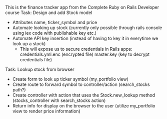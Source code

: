 This is the finance tracker app from the Complete Ruby on Rails Developer course
Task: Design and add Stock model
- Attributes name, ticker_symbol and price
- Automate looking up stock (currently only possible through rails console using iex code with publishable key etc.)
- Automate API key insertion (instead of having to key it in everytime we look up a stock)
  - This will expose us to secure credentials in Rails apps:
    credentials.yml.enc (encrypted file)
    master.key (key to decrypt credentials file)


Task: Lookup stock from browser
- Create form to look up ticker symbol (my_portfolio view)
- Create route to forward symbol to controller/action (search_stocks path?)
- Create controller with action that uses the Stock.new_lookup method
(stocks_controller with search_stocks action)
- Return info for display on the browser to the user
(utilize my_portfolio view to render price information)

